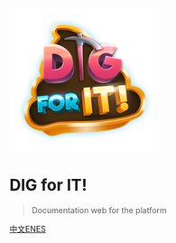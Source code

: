 ![logo](_media/logo.png)

# DIG for IT! 

> Documentation web for the platform

[中文](./cn/)[EN](./en/)[ES](./es/)